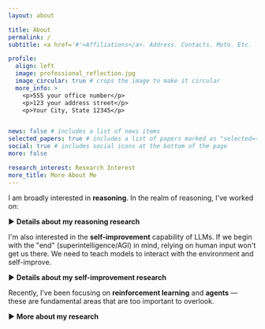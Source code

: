 ```yaml
---
layout: about

title: About
permalink: /
subtitle: <a href='#'>Affiliations</a>. Address. Contacts. Moto. Etc.

profile:
  align: left
  image: professional_reflection.jpg
  image_circular: true # crops the image to make it circular
  more_info: >
    <p>555 your office number</p>
    <p>123 your address street</p>
    <p>Your City, State 12345</p>


news: false # includes a list of news items
selected_papers: true # includes a list of papers marked as "selected={true}"
social: true # includes social icons at the bottom of the page
more: false

research_interest: Research Interest
more_title: More About Me
---
```


I am broadly interested in **reasoning**. In the realm of reasoning, I've worked on:

<div class="collapsible-section">
  <div class="collapsible-header" onclick="toggleSection('reasoning-details')">
    <span class="toggle-icon" id="reasoning-details-icon">▶</span>
    <strong>Details about my reasoning research</strong>
  </div>
  <div class="collapsible-content" id="reasoning-details" style="display: none;">
    <ul>
      <li><strong>Building general-purpose verifier</strong> through rationale extraction from unlabelled data to provide process supervision during reasoning <a href="/publications/#supervision">[1]</a> (mentioned in Lilian Weng's <a href="https://bit.ly/44ChA3B">blog</a>)</li>
      <li><strong>Investigating the effectiveness of CoT prompting</strong> across 100+ papers and 20 datasets and discovering CoT benefits mainly math/symbolic reasoning tasks <a href="/publications/#cot">[2]</a> (<a href="https://bit.ly/4lLMnSy">discussion</a> with Jason Wei)</li>
      <li><strong>Theorem proving and Logical reasoning</strong> that uses theorem prover <a href="https://lean-lang.org/">Lean</a> to help with the reasoning process <a href="/publications/#lean">[3]</a></li>
      <li><strong>Decompositional entailment</strong> that formulates a consistent and theoretically grounded approach to annotating decompositional entailment dataset <a href="/publications/#decompos">[4]</a></li>
    </ul>
  </div>
</div>

I'm also interested in the **self-improvement** capability of LLMs. If we begin with the "end" (superintelligence/AGI) in mind, relying on human input won't get us there. We need to teach models to interact with the environment and self-improve.

<div class="collapsible-section">
  <div class="collapsible-header" onclick="toggleSection('self-improvement-details')">
    <span class="toggle-icon" id="self-improvement-details-icon">▶</span>
    <strong>Details about my self-improvement research</strong>
  </div>
  <div class="collapsible-content" id="self-improvement-details" style="display: none;">
    <ul>
      <li><strong>Understanding the reason</strong> that prevents LLM from effective self-improvement <a href="/publications/#self-[in]correct">[5]</a></li>
      <li><strong>Probing the limits</strong> of self-improvement even with high-quality feedback <a href="/publications/#friction">[6]</a></li>
    </ul>
  </div>
</div>

Recently, I've been focusing on **reinforcement learning** and **agents** — these are fundamental areas that are too important to overlook.

<div class="collapsible-section">
  <div class="collapsible-header" onclick="toggleSection('research-philosophy-details')">
    <span class="toggle-icon" id="research-philosophy-details-icon">▶</span>
    <strong>More about my research</strong>
  </div>
  <div class="collapsible-content" id="research-philosophy-details" style="display: none;">
    <p>I believe these the two research directions I'm interested in are <strong>deeply interconnected</strong> and can synergistically enhance each other. Strong reasoning capabilities are essential for effective self-improvement, as models need to logically analyze and discriminate between good and bad generations to provide meaningful feedback. Conversely, self-improvement mechanisms are crucial for advancing reasoning capabilities, as complex logical problems often require multiple attempts and refinements to reach the correct solution. This bidirectional relationship suggests that advancing either area could create positive feedback loops that benefit both capabilities.</p>
    
    <p>I'm also interested in pursuing research in <strong>multi-modal systems</strong>, which can make use of my previous expertise in speech processing and my current expertise in LLMs. The convergence of different modalities presents exciting opportunities for building stronger AI systems.</p>
  </div>
</div>
